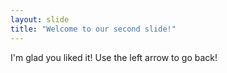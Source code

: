 ```yaml
---
layout: slide
title: "Welcome to our second slide!"
---
```

I'm glad you liked it!
Use the left arrow to go back!
